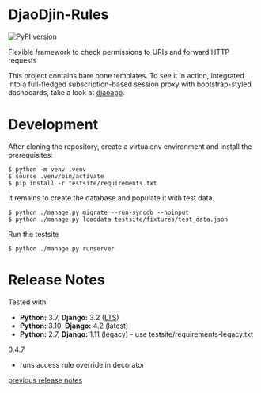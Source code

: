 DjaoDjin-Rules
==============

[![PyPI version](https://badge.fury.io/py/djaodjin-rules.svg)](https://badge.fury.io/py/djaodjin-rules)

Flexible framework to check permissions to URIs and forward HTTP requests

This project contains bare bone templates. To see it in action, integrated into
a full-fledged subscription-based session proxy with bootstrap-styled
dashboards, take a look at [djaoapp](https://github.com/djaodjin/djaoapp/).

Development
===========

After cloning the repository, create a virtualenv environment and install
the prerequisites:

    $ python -m venv .venv
    $ source .venv/bin/activate
    $ pip install -r testsite/requirements.txt

It remains to create the database and populate it with test data.

    $ python ./manage.py migrate --run-syncdb --noinput
    $ python ./manage.py loaddata testsite/fixtures/test_data.json

Run the testsite

    $ python ./manage.py runserver


Release Notes
=============

Tested with

- **Python:** 3.7, **Django:** 3.2 ([LTS](https://www.djangoproject.com/download/))
- **Python:** 3.10, **Django:** 4.2 (latest)
- **Python:** 2.7, **Django:** 1.11 (legacy) - use testsite/requirements-legacy.txt

0.4.7

  * runs access rule override in decorator

[previous release notes](changelog)
